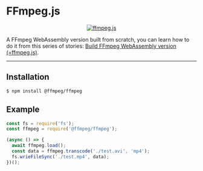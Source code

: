 FFmpeg.js
=========

<p align="center">
<a href="#"><img alt="ffmpeg.js" src="https://github.com/jeromewu/ffmpeg.js/raw/master/docs/images/cover.png"></a>
</p>

A FFmpeg WebAssembly version built from scratch, you can learn how to do it from this series of stories: [Build FFmpeg WebAssembly version (=ffmpeg.js)](https://medium.com/@jeromewus/build-ffmpeg-webassembly-version-ffmpeg-js-part-1-preparation-ed12bf4c8fac).

---

## Installation

```
$ npm install @ffmpeg/ffmpeg
```

## Example

```javascript
const fs = require('fs');
const ffmpeg = require('@ffmpeg/ffmpeg');

(async () => {
  await ffmpeg.load();
  const data = ffmpeg.transcode('./test.avi', 'mp4');
  fs.wrieFileSync('./test.mp4', data);
})();
```
